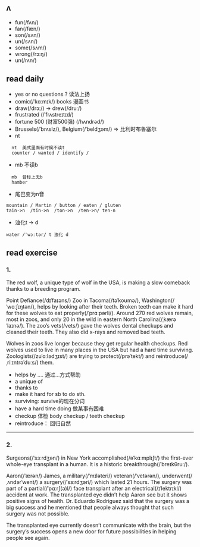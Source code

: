 ## ʌ

- fun(/fʌn/)
- fan(/fæn/)
- son(/sʌn/) 
- un(/sʌn/)
- some(/sʌm/)
- wrong(/rɔːŋ/)
- un(/rʌn/)


## read daily
- yes or no questions ?  读法上扬
- comic(/ˈkɑːmɪk/) books 漫画书
- draw(/drɔː/) -> drew(/druː/)
- frustrated (/ˈfrʌstreɪtɪd/)
- fortune 500 (财富500强) (/hʌndrəd/)
- Brussels(/ˈbrʌslz/), Belgium(/ˈbeldʒəm/)  => 比利时布鲁塞尔
- nt
```
  nt  美式里面有时候不读t
  counter / wanted / identify /
```
- mb  不读b
```
  mb  音标上无b
  hamber
```
- 尾巴变为n音
```
mountain / Martin / button / eaten / gluten
tain->n  /tin->n  /ton->n  /ten->n/ ten-n
```
- 浊化t -> d
```
water /ˈwɔːtər/ t 浊化 d
```
##  read exercise
### 1. 
The red wolf, a unique type of wolf in the USA, is making a slow comeback thanks to a breeding program.

Point Defiance(/dɪˈfaɪəns/) Zoo in Tacoma(/təˈkoʊmə/), Washington(/ˈwɑːʃɪŋtən/), helps by looking after their teeth. Broken teeth can make it hard for these wolves to eat properly(/ˈprɑːpərli/). Around 270 red wolves remain, most in zoos, and only 20 in the wild in eastern North Carolina(/ˌkærəˈlaɪnə/). The zoo’s vets(/vets/) gave the wolves dental checkups and cleaned their teeth. They also did x-rays and removed bad teeth.

Wolves in zoos live longer because they get regular health checkups. Red wolves used to live in many places in the USA but had a hard time surviving. Zoologists(/zuˈɑːlədʒɪst/) are trying to protect(/prəˈtekt/) and reintroduce(/ˌriːɪntrəˈduːs/) them.


- helps by .... 通过...方式帮助
- a unique of
- thanks to 
- make it hard for sb to do sth. 
- surviving: survive的现在分词
- have a hard time doing 做某事有困难
- checkup 体检 body checkup / teeth checkup
- reintroduce： 回归自然

- - -
### 2.
Surgeons(/ˈsɜːrdʒən/) in New York accomplished(/əˈkɑːmplɪʃt/) the first-ever whole-eye transplant in a human. It is a historic breakthrough(/ˈbreɪkθruː/).

Aaron(/ˈærən/) James, a military(/ˈmɪləteri/) veteran(/ˈvetərən/), underwent(/ˌʌndərˈwent/) a surgery(/ˈsɜːrdʒəri/) which lasted 21 hours. The surgery was part of a partial(/ˈpɑːrʃ(ə)l/) face transplant after an electrical(/ɪˈlektrɪkl/) accident at work. The transplanted eye didn’t help Aaron see but it shows positive signs of health. Dr. Eduardo Rodriguez said that the surgery was a big success and he mentioned that people always thought that such surgery was not possible.

The transplanted eye currently doesn’t communicate with the brain, but the surgery’s success opens a new door for future possibilities in helping people see again.